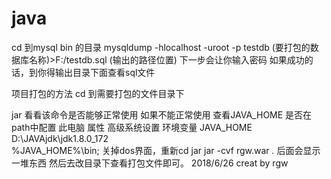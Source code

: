 # java
cd 到mysql bin 的目录
mysqldump -hlocalhost -uroot -p testdb (要打包的数据库名称)>F:/testdb.sql (输出的路径位置)
下一步会让你输入密码
如果成功的 话，到你得输出目录下面查看sql文件


项目打包的方法 
cd 到需要打包的文件目录下 

jar
看看该命令是否能够正常使用 
如果不能正常使用 查看JAVA_HOME 是否在path中配置 此电脑 属性 高级系统设置 环境变量   JAVA_HOME D:\JAVAjdk\jdk1.8.0_172\
%JAVA_HOME%\bin;  关掉dos界面，重新cd 
jar
jar -cvf rgw.war *.*
后面会显示一堆东西 
然后去改目录下查看打包文件即可。
2018/6/26  creat by rgw
